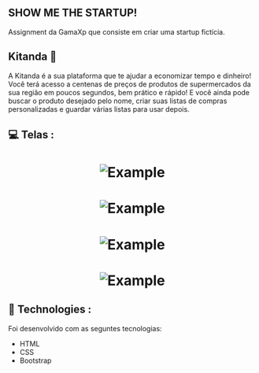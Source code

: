 ## SHOW ME THE STARTUP!

Assignment da GamaXp que consiste em criar uma startup fictícia.

## Kitanda :banana:

A Kitanda é a sua plataforma  que te ajudar a economizar tempo e dinheiro!
Você terá acesso a centenas de preços de produtos de supermercados da sua região em poucos segundos, bem prático e rápido!
E você ainda pode buscar o produto desejado pelo nome, criar suas listas de compras personalizadas e guardar várias listas para usar depois.

## 💻 Telas :

<h1 align="center">
    <img alt="Example" title="Example" src="./images/kitanda-home.png"/>
</h1>

<h1 align="center">
    <img alt="Example" title="Example" src="./images/kitanda-list.png"/>
</h1>

<h1 align="center">
    <img alt="Example" title="Example" src="./images/kitanda-list2.png"/>
</h1>

<h1 align="center">
    <img alt="Example" title="Example" src="./images/kitanda-product.png"/>
</h1>


## 🚀 Technologies :

Foi desenvolvido com as seguntes tecnologias:

- HTML
- CSS
- Bootstrap